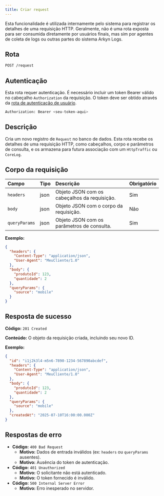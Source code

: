```yaml
---
title: Criar request
---
```


Esta funcionalidade é utilizada internamente pelo sistema para registrar os detalhes de uma requisição HTTP. Geralmente, não é uma rota exposta para ser consumida diretamente por usuários finais, mas sim por agentes de coleta de logs ou outras partes do sistema Arkyn Logs.

## Rota

```bash
POST /request
```

## Autenticação

Esta rota requer autenticação. É necessário incluir um token Bearer válido no cabeçalho `Authorization` da requisição. O token deve ser obtido através da [rota de autenticação de usuário](/ptbr/user/authuser/).

```bash
Authorization: Bearer <seu-token-aqui>
```

## Descrição

Cria um novo registro de `Request` no banco de dados. Esta rota recebe os detalhes de uma requisição HTTP, como cabeçalhos, corpo e parâmetros de consulta, e os armazena para futura associação com um `HttpTraffic` ou `CoreLog`.

## Corpo da requisição

| Campo         | Tipo | Descrição                                    | Obrigatório |
| :------------ | :--- | :------------------------------------------- | :---------- |
| `headers`     | json | Objeto JSON com os cabeçalhos da requisição. | Sim         |
| `body`        | json | Objeto JSON com o corpo da requisição.       | Não         |
| `queryParams` | json | Objeto JSON com os parâmetros de consulta.   | Sim         |

**Exemplo:**

```json
{
  "headers": {
    "Content-Type": "application/json",
    "User-Agent": "MeuCliente/1.0"
  },
  "body": {
    "produtoId": 123,
    "quantidade": 2
  },
  "queryParams": {
    "source": "mobile"
  }
}
```

## Resposta de sucesso

**Código:** `201 Created`

**Conteúdo:** O objeto da requisição criada, incluindo seu novo ID.

**Exemplo:**

```json
{
  "id": "i1j2k3l4-m5n6-7890-1234-567890abcdef",
  "headers": {
    "Content-Type": "application/json",
    "User-Agent": "MeuCliente/1.0"
  },
  "body": {
    "produtoId": 123,
    "quantidade": 2
  },
  "queryParams": {
    "source": "mobile"
  },
  "createdAt": "2025-07-10T16:00:00.000Z"
}
```

## Respostas de erro

- **Código:** `400 Bad Request`
  - **Motivo:** Dados de entrada inválidos (ex: `headers` ou `queryParams` ausentes).
  - **Motivo:** Ausência do token de autenticação.
- **Código:** `401 Unauthorized`
  - **Motivo:** O solicitante não está autenticado.
  - **Motivo:** O token fornecido é inválido.
- **Código:** `500 Internal Server Error`
  - **Motivo:** Erro inesperado no servidor.
